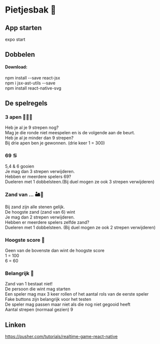 # Pietjesbak 🎲

## App starten

expo start


## Dobbelen

#### Download:
npm install --save react-jsx  
npm i jsx-ast-utils --save  
npm install react-native-svg  


## De spelregels
### 3 apen 🙈🙉🙊
Heb je al je 9 strepen nog?  
    Mag je die ronde niet meespelen en is de volgende aan de beurt.  
Heb je al je minder dan 9 strepen?  
    Bij drie apen ben je gewonnen. (drie keer 1 = 300)  
### 69 ♋️
5,4 & 6 gooien  
Je mag dan 3 strepen verwijderen.  
Hebben er meerdere  spelers 69?  
Dueleren met 1 dobbelsteen.(Bij duel mogen ze ook 3 strepen verwijderen)  
### Zand van ... 🏜🐪
Bij zand zijn alle stenen gelijk.  
De hoogste zand (zand van 6) wint  
Je mag dan 2 strepen verwijderen.  
Hebben er meerdere spelers zelfde zand?  
Dueleren met 1 dobbelsteen. (Bij duel mogen ze ook 2 strepen verwijderen)  

### Hoogste score 🥑
Geen van de bovenste dan wint de hoogste score  
1 = 100  
6 = 60  

### Belangrijk 🥔
Zand van 1 bestaat niet!  
De persoon die wint mag starten  
Een speler mag max 3 keer rollen of het aantal rols van de eerste speler  
Fake buttons zijn belangrijk voor het testen  
De speler mag passen maar niet als die nog niet gegooid heeft  
Aantal strepen (normaal gezien) 9

## Linken

https://pusher.com/tutorials/realtime-game-react-native